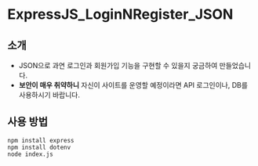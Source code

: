 # ExpressJS_LoginNRegister_JSON
## 소개
- JSON으로 과연 로그인과 회원가입 기능을 구현할 수 있을지 궁금하여 만들었습니다.
- **보안이 매우 취약하니** 자신이 사이트를 운영할 예정이라면 API 로그인이나, DB를 사용하시기 바랍니다.

## 사용 방법
```console
npm install express
npm install dotenv
node index.js
```
